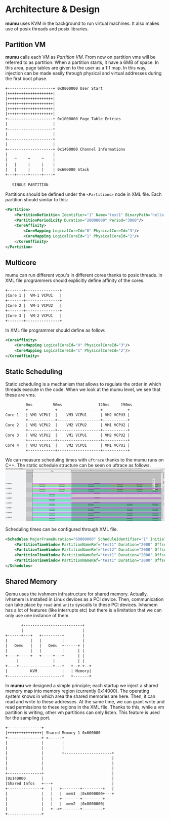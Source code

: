 # Architecture & Design

**mumu** uses KVM in the background to run virtual machines. It also makes use of posix threads and posix libraries.

## Partition VM

**mumu** calls each VM as *Partition VM*. From now on partition vms will be referred to as partition. When a partition starts, it have a 6MB of space. In this area, page tables are given to the user as a 1:1 map. In this way, injection can be made easily through physical and virtual addresses during the first boot phase.

```t
+--------------------+ 0x0000000 User Start
|++++++++++++++++++++|
|++++++++++++++++++++|
|++++++++++++++++++++|
|++++++++++++++++++++|
|++++++++++++++++++++|
+--------------------+ 0x1000000 Page Table Entries
|                    |
+--------------------+
|                    |
+--------------------+
|                    |
+--------------------+ 0x1400000 Channel Informations
|                    |
|   ^     ^     ^    |
|   |     |     |    |
|   |     |     |    | 0x600000 Stack
+---+-----+-----+----+

   SINGLE PARTITION
```

Partitions should be defined under the `<Partitions>` node in XML file. Each partition should similar to this:

```xml
<Partition>
    <PartitionDefinition Identifier="1" Name="test1" BinaryPath="hello.bin" ScheduleChangeAction="IDLE" SetModuleSchedule="false" SystemPartition="true"/>
    <PartitionPeriodicity Duration="20000000" Period="3000"/>
    <CoreAffinity>
        <CoreMapping LogicalCoreId="0" PhysicalCoreId="3"/>
        <CoreMapping LogicalCoreId="1" PhysicalCoreId="2"/>
    </CoreAffinity>
</Partition>
```

## Multicore

mumu can run different vcpu's in different cores thanks to posix threads. In XML file programmers should explicitly define affinity of the cores.

```t
+-------+---------------+
|Core 1 |  VM-1 VCPU1   |
+-------+---------------+
|Core 2 |  VM-1 VCPU2   |
+-------+---------------+
|Core 3 |  VM-2 VCPU1   |
+-------+---------------+
```

In XML file programmer should define as follow:

```xml
<CoreAffinity>
    <CoreMapping LogicalCoreId="0" PhysicalCoreId="3"/>
    <CoreMapping LogicalCoreId="1" PhysicalCoreId="2"/>
</CoreAffinity>
```


## Static Scheduling

Static scheduling is a mechanism that allows to regulate the order in which threads execute in the code. When we look at the mumu level, we see that these are vms.

```t
         0ms         50ms                120ms     150ms
         +------------+-------------------+-----------+
Core 1   | VM1 VCPU1  |    VM3 VCPU1      | VM2 VCPU3 |
         +------------+-------------------+-----------+
Core 2   | VM1 VCPU2  |    VM2 VCPU2      | VM1 VCPU2 |
         +------------+-------------------+-----------+
Core 3   | VM2 VCPU2  |    VM1 VCPU1      | VM2 VCPU2 |
         +------------+-------------------+-----------+
Core 4   | VM3 VCPU1  |    VM2 VCPU1      | VM1 VCPU1 |
         +------------+-------------------+-----------+
```

We can measure scheduling times with `uftrace` thanks to the mumu runs on C++. The static schedule structure can be seen on uftrace as follows.
![Uftrace Output](2021-09-11-00-17-29.png)

Scheduling times can be configured through XML file.

```xml
<Schedules MajorFrameDuration="60000000" ScheduleIdentifier="1" InitialModuleSchedule="true">
    <PartitionTimeWindow PartitionNameRef="test1" Duration="2000" Offset="0" />
    <PartitionTimeWindow PartitionNameRef="test2" Duration="2000" Offset="20000000" />
    <PartitionTimeWindow PartitionNameRef="test1" Duration="2000" Offset="40000000" />
    <PartitionTimeWindow PartitionNameRef="test1" Duration="2000" Offset="60000000" />
</Schedules>
```



## Shared Memory

Qemu uses the ivshmem infrastructure for shared memory. Actually, ivhsmem is installed in Linux devices as a PCI device. Then, communication can take place by `read` and `write` syscalls to these PCI devices. Ivhsmem has a lot of features (like interrupts etc) but there is a limitation that we can only use one instance of them. 

```
       +--------------------------+
       |                          |
+------+---+   +---------+        |
|          |   |         |        |
|   Qemu   |   |   Qemu  +------+ |
|          |   |         |      | |
+----+-----+   +-----+---+      | |
     |               |          | |
+----+---------------+---+   +--+-+--+
|          KVM           |   | Memory|
+------------------------+   +-------+
```

In **mumu** we designed a simple principle; each startup we inject a shared memory map into memory region (currently 0x14000). The operating system knows in which area the shared memories are here. Then, it can read and write to these addresses. At the same time, we can grant write and read permissions to these regions in the XML file. Thanks to this, while a vm partition is writing, other vm partitions can only listen. This feature is used for the sampling port.

````
+---------------+
|+++++++++++++++| Shared Memory 1 0x600000
+---------------+ <------+
|               |        |
|               |        |
|               |        +---------------------+
|               |                              |
|               |                              |
|               |                              |
+---------------+                              |
|0x140000       |                              |
|Shared Infos   +---+                          |
+---------------+   |   +--------+---------+   |
|               |   |   |  mem1  |0x6000000+---+
|               |   |   +--------+---------+
|               |   |   |  mem2  |0x8000000|
|               |   +-->+--------+---------+
+---------------+       
````